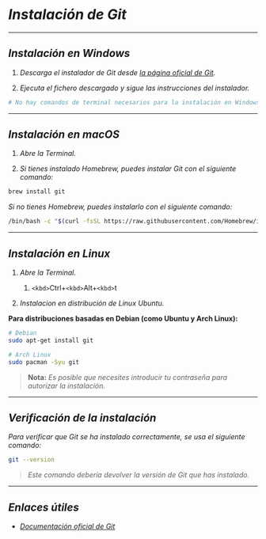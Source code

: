 <!-- Autor: Daniel Benjamin Perez Morales -->
<!-- GitHub: https://github.com/DanielBenjaminPerezMoralesDev13 -->
<!-- GitLab: https://gitlab.com/DanielBenjaminPerezMoralesDev13 -->
<!-- Correo electrónico: danielperezdev@proton.me -->

# ***Instalación de Git***

---

## ***Instalación en Windows***

1. *Descarga el instalador de Git desde [la página oficial de Git](https://git-scm.com/download/win "https://git-scm.com/download/win").*

2. *Ejecuta el fichero descargado y sigue las instrucciones del instalador.*

```bash
# No hay comandos de terminal necesarios para la instalación en Windows
```

---

## ***Instalación en macOS***

1. *Abre la Terminal.*

2. *Si tienes instalado Homebrew, puedes instalar Git con el siguiente comando:*

```bash
brew install git
```

*Si no tienes Homebrew, puedes instalarlo con el siguiente comando:*

```bash
/bin/bash -c "$(curl -fsSL https://raw.githubusercontent.com/Homebrew/install/HEAD/install.sh)"
```

---

## ***Instalación en Linux***

1. *Abre la Terminal.*

   1. `<kbd>`Ctrl</kbd>+`<kbd>`Alt</kbd>+`<kbd>`t</kbd>
2. *Instalacion en distribución de Linux Ubuntu.*

**Para distribuciones basadas en Debian (como Ubuntu y Arch Linux):**

```bash
# Debian
sudo apt-get install git
```

```bash
# Arch Linux
sudo pacman -Syu git
```

> **Nota:** *Es posible que necesites introducir tu contraseña para autorizar la instalación.*

---

## ***Verificación de la instalación***

*Para verificar que Git se ha instalado correctamente, se usa el siguiente comando:*

```bash
git --version
```

> *Este comando debería devolver la versión de Git que has instalado.*

---

## ***Enlaces útiles***

- [*Documentación oficial de Git*](https://git-scm.com/doc "https://git-scm.com/doc")
